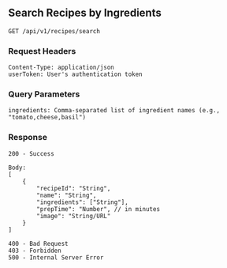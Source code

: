 ## Search Recipes by Ingredients


```
GET /api/v1/recipes/search
```

### Request Headers

```
Content-Type: application/json
userToken: User's authentication token
```

### Query Parameters

```
ingredients: Comma-separated list of ingredient names (e.g., "tomato,cheese,basil")
```

### Response

```
200 - Success

Body:
[
    {
        "recipeId": "String",
        "name": "String",
        "ingredients": ["String"],
        "prepTime": "Number", // in minutes
        "image": "String/URL"
    }
]

400 - Bad Request
403 - Forbidden
500 - Internal Server Error
```
